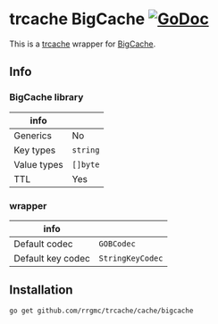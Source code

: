 # trcache BigCache [![GoDoc](https://godoc.org/github.com/rrgmc/trcache/cache/bigcache?status.png)](https://godoc.org/github.com/rrgmc/trcache/cache/bigcache)

This is a [trcache](https://github.com/rrgmc/trcache) wrapper for [BigCache](https://github.com/allegro/bigcache). 

## Info

### BigCache library

| info        |          |
|-------------|----------|
| Generics    | No       |
| Key types   | `string` |
| Value types | `[]byte` |
| TTL         | Yes      |

### wrapper

| info              |                  |
|-------------------|------------------|
| Default codec     | `GOBCodec`       |
| Default key codec | `StringKeyCodec` |

## Installation

```shell
go get github.com/rrgmc/trcache/cache/bigcache
```
